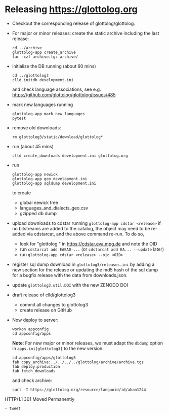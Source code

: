 
# Releasing https://glottolog.org

- Checkout the corresponding release of glottolog/glottolog.
- For major or minor releases: create the static archive including the last release:
  ```shell
  cd ../archive
  glottolog-app create_archive
  tar -czf archive.tgz archive/
  ```
- initialize the DB running (about 60 mins)
  ```shell
  cd ../glottolog3
  clld initdb development.ini
  ```
  and check language associations, see e.g. https://github.com/glottolog/glottolog/issues/485
- mark new languages running
  ```shell
  glottolog-app mark_new_languages
  pytest
  ```
- remove old downloads:
  ```shell
  rm glottolog3/static/download/glottolog*
  ```
- run (about 45 mins)
  ```shell
  clld create_downloads development.ini glottolog.org 
  ```
- run
  ```shell
  glottolog-app newick
  glottolog-app geo development.ini
  glottolog-app sqldump development.ini
  ``` 
  to create
  - global newick tree
  - languages_and_dialects_geo.csv
  - gzipped db dump

- upload downloads to cdstar running `glottolog-app cdstar <release>`
  if no bitstreams are added to the catalog, the object may need to be re-added via
  cdstarcat, and the above command re-run. To do so,
  - look for "glottolog <release>" in https://cdstar.eva.mpg.de and note the OID
  - run `cdstarcat add EAEA0-...` (or `cdstarcat add EA... --update` later)
  - run `glottolog-app cdstar <release> --oid <OID>`
- register sql dump download in `glottolog3/releases.ini` by adding a new section for the release or
  updating the md5 hash of the sql dump for a bugfix release with the data from downloads.json.
- update `glottolog3.util.DOI` with the new ZENODO DOI

- draft release of clld/glottolog3
  - commit all changes to glottolog3
  - create release on GitHub

- Now deploy to server:
  ```shell
  workon appconfig
  cd appconfig/apps
  ```
  **Note**: For new major or minor releases, we must adapt the `dbdump` option in `apps.ini[glottolog3]` 
  to the new version.
  ```shell
  cd appconfig/apps/glottolog3
  fab copy_archive:../../../../glottolog/archive/archive.tgz
  fab deploy:production
  fab fetch_downloads
  ```
  and check archive:
  ```
  curl -I https://glottolog.org/resource/languoid/id/aban1244
HTTP/1.1 301 Moved Permanently
  ```
- tweet
